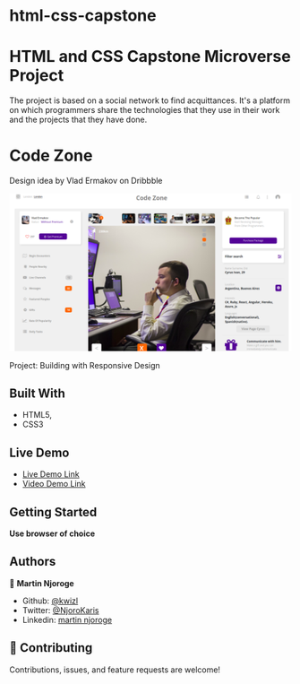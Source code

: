 # html-css-capstone

# HTML and CSS Capstone Microverse Project

The project is based on a social network to find acquittances. It's a platform on which programmers share the technologies that they use in their work and the projects that they have done.

# Code Zone
Design idea by Vlad Ermakov on Dribbble

![screenshot](assets/img/screenshot/screenshot.png)

Project: Building with Responsive Design

## Built With

- HTML5,
- CSS3

## Live Demo

- [Live Demo Link](https://raw.githack.com/kwizl/html-css-capstone/development/index.html)
- [Video Demo Link](https://www.loom.com/share/7ea0de1d80c0422686102d12927d4797)

## Getting Started

**Use browser of choice**

## Authors

👤 **Martin Njoroge**

- Github: [@kwizl](https://github.com/kwizl)
- Twitter: [@NjoroKaris](https://twitter.com/NjoroKaris)
- Linkedin: [martin njoroge](https://www.linkedin.com/in/martin-njoroge-098774110/)

## 🤝 Contributing

Contributions, issues, and feature requests are welcome!

